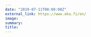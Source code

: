 ```yaml
---
date: "2019-07-11T00:00:00Z"
external_link: https://www.aka.fi/en/
image:
summary:
title:
---
```

